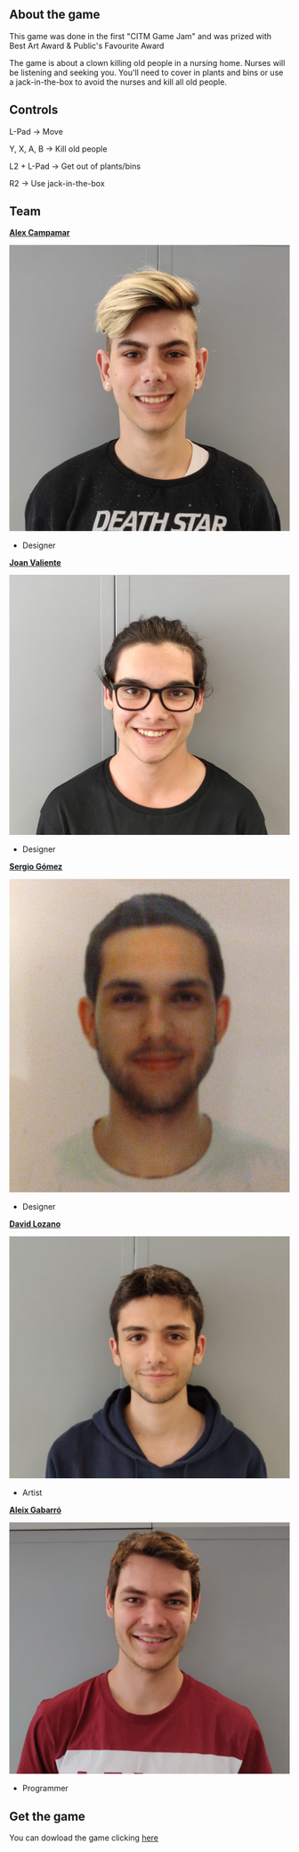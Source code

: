 ## About the game

This game was done in the first "CITM Game Jam" and was prized with Best Art Award & Public's Favourite Award 

The game is about a clown killing old people in a nursing home. Nurses will be listening and seeking you. You'll need to cover in plants and bins or use a jack-in-the-box to avoid the nurses and kill all old people.

## Controls

L-Pad -> Move

Y, X, A, B -> Kill old people

L2 + L-Pad -> Get out of plants/bins

R2 -> Use jack-in-the-box

## Team

[**Alex Campamar**](https://github.com/Acaree)

![](alex.png)

- Designer


[**Joan Valiente**](https://github.com/JoanValiente)

![](joan.png)

- Designer


[**Sergio Gómez**](https://github.com/Sersius)

![](Sergio.png)

- Designer


[**David Lozano**](https://github.com/DavidTheMaaster)

![](David.png)

- Artist


[**Aleix Gabarró**](https://github.com/aleixgab)

![](aleix.png)

- Programmer

## Get the game

You can dowload the game clicking [here](https://github.com/Mapdoth/Sudden-Clown/releases/download/1.0/Maph_SuddenClown.1.0.zip)
